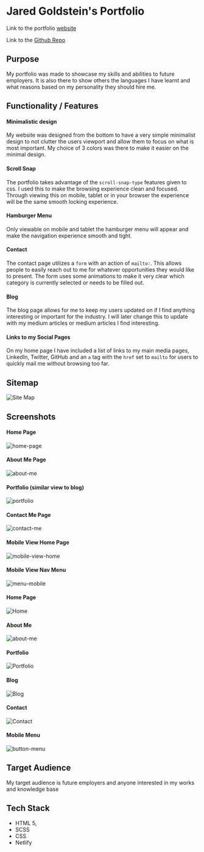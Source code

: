 # Jared Goldstein's Portfolio

Link to the portfolio [website](https://jaredgold.netlify.app/)

Link to the [Github Repo](https://github.com/JaredGold/JaredG_Portfolio)

## Purpose

My portfolio was made to showcase my skills and abilities to future employers. It is also there to show others the languages I have learnt and what reasons based on my personality they should hire me.

## Functionality  / Features

#### Minimalistic design

My website was designed from the bottom to have a very simple minimalist design to not clutter the users viewport and allow them to focus on what is most important. My choice of 3 colors was there to make it easier on the minimal design.

#### Scroll Snap

The portfolio takes advantage of the `scroll-snap-type` features given to css. I used this to make the browsing experience clean and focused. Through viewing this on mobile, tablet or in your browser the experience will be the same smooth locking experience.

#### Hamburger Menu

Only viewable on mobile and tablet the hamburger menu will appear and make the navigation experience smooth and tight. 

#### Contact

The contact page utilizes a `form` with an action of `mailto:`. This allows people to easily  reach out to me for whatever opportunities they would like to present. The form uses some animations to make it very clear which category is currently selected or needs to be filled out.

#### Blog

The blog page allows for me to keep my users updated on if I find anything interesting or important for the industry. I will later change this to update with my medium  articles or medium articles I find interesting.

#### Links to my Social Pages

On my home page I have included a list of links to my main media pages, LinkedIn, Twitter, GitHub and an `a` tag with the `href` set to `mailto` for users to quickly mail me without browsing too far.

## Sitemap

![Site Map](./docs/images/site-map.png)

## Screenshots

#### Home Page

![home-page](./docs/images/home-page.JPG)

#### About Me Page

![about-me](./docs/images/about-me.JPG)

#### Portfolio (similar view to blog)

![portfolio](./docs/images/portfolio.JPG)

#### Contact Me Page

![contact-me](./docs/images/Contact-Me.JPG)

#### Mobile View Home Page

![mobile-view-home](./docs/images/mobile-view-home.JPG)

#### Mobile View Nav Menu

![menu-mobile](./docs/images/menu-mobile.JPG)

#### Home Page

![Home](./docs/WireFrame/Home.png)

#### About Me

![about-me](./docs/WireFrame/about-me.png)

#### Portfolio	

![Portfolio](./docs/WireFrame/Portfolio.png)

#### Blog

![Blog](./docs/WireFrame/Blog.png)

#### Contact

![Contact](./docs/WireFrame/Contact.png)

#### Mobile Menu

![button-menu](./docs/WireFrame/button-menu.png)



## Target Audience

My target audience is future employers and anyone interested in my works and knowledge base

##  Tech Stack

* HTML 5,
* SCSS
* CSS
* Netlify
